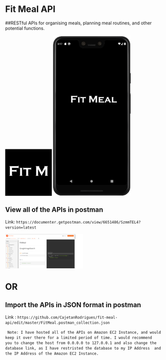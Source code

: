 # Fit Meal API

##RESTful APIs for organising meals, planning meal routines, and other potential functions.

<img src="https://github.com/CajetanRodrigues/fit-meal/blob/master/resources/icon.png" width="150">
<img src="https://github.com/CajetanRodrigues/fit-meal/blob/master/screenshots/intro.PNG" width="250">

## View all of the APIs in postman

Link: `https://documenter.getpostman.com/view/6651486/SzmmTEL4?version=latest`

<img src="https://github.com/CajetanRodrigues/fit-meal-api/blob/master/api.PNG" width="250">

# OR

## Import the APIs in JSON format in postman

Link : `https://github.com/CajetanRodrigues/fit-meal-api/edit/master/FitMeal.postman_collection.json`


` Note: I have hosted all of the APIs on Amazon EC2 Instance, and would keep it over there for a limited period of time. I would recommend  you to change the host from 0.0.0.0 to 127.0.0.1 and also change the database link, as I have restristed the database to my IP Address 
 and the IP Address of the Amazon EC2 Instance.`
